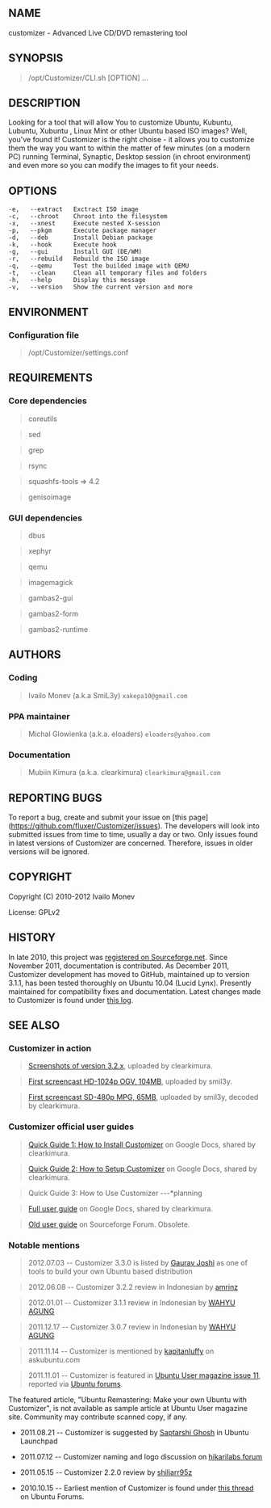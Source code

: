 ## NAME

customizer - Advanced Live CD/DVD remastering tool

	
	
## SYNOPSIS

> /opt/Customizer/CLI.sh \[OPTION\] ...



## DESCRIPTION

Looking for a tool that will allow You to customize Ubuntu, Kubuntu, Lubuntu, Xubuntu ,
Linux Mint or  other Ubuntu based ISO images? Well, you've found it! Customizer is the
right choise - it allows you to customize them the way you want to within the matter of
few minutes (on a modern PC) running Terminal, Synaptic, Desktop session (in chroot
environment) and even more so you can modify the images to fit your needs.

	
	
## OPTIONS

    -e,   --extract   Exctract ISO image
    -c,   --chroot    Chroot into the filesystem
    -x,   --xnest     Execute nested X-session
    -p,   --pkgm      Execute package manager
    -d,   --deb       Install Debian package
    -k,   --hook      Execute hook
    -g,   --gui       Install GUI (DE/WM)
    -r,   --rebuild   Rebuild the ISO image
    -q,   --qemu      Test the builded image with QEMU
    -t,   --clean     Clean all temporary files and folders
    -h,   --help      Display this message
    -v,   --version   Show the current version and more



## ENVIRONMENT

### Configuration file
> /opt/Customizer/settings.conf 

## REQUIREMENTS

### Core dependencies
> coreutils

> sed

> grep

> rsync

> squashfs-tools => 4.2

> genisoimage

### GUI dependencies

> dbus

> xephyr

> qemu

> imagemagick

> gambas2-gui

> gambas2-form

> gambas2-runtime



## AUTHORS

### Coding
> Ivailo Monev (a.k.a SmiL3y) `xakepa10@gmail.com`
    
### PPA maintainer
> Michal Glowienka (a.k.a. eloaders) `eloaders@yahoo.com`
    
### Documentation
> Mubiin Kimura (a.k.a. clearkimura) `clearkimura@gmail.com`



## REPORTING BUGS

To report a bug, create and submit your issue on [this page] (https://github.com/fluxer/Customizer/issues). The developers will look
into submitted issues from time to time, usually a day or two. Only issues found in
latest versions of Customizer are concerned. Therefore, issues in older versions will
be ignored.



## COPYRIGHT
    
Copyright (C) 2010-2012  Ivailo Monev

License: GPLv2



## HISTORY

In late 2010, this project was [registered on Sourceforge.net](http://sourceforge.net/projects/u-customizer/). Since November 2011,
documentation is contributed. As December 2011, Customizer development has moved to
GitHub, maintained up to version 3.1.1, has been tested thoroughly on Ubuntu 10.04
(Lucid Lynx). Presently maintained for compatibility fixes and documentation. Latest
changes made to Customizer is found under [this log](https://github.com/fluxer/Customizer/wiki/Changes-log).



## SEE ALSO

### Customizer in action
> [Screenshots of version 3.2.x](https://docs.google.com/drawings/d/1-XP1LZFIPF0kT1Toet1tGOks27qPqC488NHasmQHVuU/edit), uploaded by clearkimura.


> [First screencast HD-1024p OGV, 104MB](http://dl.dropbox.com/u/54183088/out-4.ogv), uploaded by smil3y.

> [First screencast SD-480p MPG, 65MB](http://dl.dropbox.com/u/54183088/out-4_small_size.mpg), uploaded by smil3y, decoded by clearkimura.

### Customizer official user guides

> [Quick Guide 1: How to Install Customizer](https://docs.google.com/document/d/1MF-GZYX90E4JKHGtnAKK3LHFYVV3ArC641QFOr3lgNU/edit) on Google Docs, shared by clearkimura.

> [Quick Guide 2: How to Setup Customizer](https://docs.google.com/document/d/149ug1YfiO-6OiCUqa9XTI1E1HjEYRKRkQZ4QTa54BW8/edit) on Google Docs, shared by clearkimura.

> Quick Guide 3: How to Use Customizer ---*planning


> [Full user guide](https://docs.google.com/document/d/1PfhHnSBjv-IDI7Yh5obhMGYCAV9Gw1NPEynU4GqKTsA/edit) on Google Docs, shared by clearkimura.

> [Old user guide](http://sourceforge.net/apps/phpbb/u-customizer/viewtopic.php?f=1&t=10&start=0) on Sourceforge Forum. Obsolete.

### Notable mentions

> 2012.07.03 -- Customizer 3.3.0 is listed by [Gaurav Joshi](http://alllinuxstuff.blogspot.com/2012/07/five-tools-to-build-your-own-ubuntu.html) as one of tools to build your own Ubuntu based distribution

> 2012.06.08 -- Customizer 3.2.2 review in Indonesian by [amrinz](http://www.berugak.com/komputer/linux/remastering-ubuntu-dengan-customizer.html)

> 2012.01.01 -- Customizer 3.1.1 review in Indonesian by [WAHYU AGUNG](http://www.linuk.web.id/2012/01/customize-ubuntu-based-livecd-dengan.html)

> 2011.12.17 -- Customizer 3.0.7 review in Indonesian by [WAHYU AGUNG](http://www.linuk.web.id/2011/12/customizer-advanced-livecd.html)

> 2011.11.14 -- Customizer is mentioned by [kapitanluffy](http://askubuntu.com/questions/79089/minimal-ubuntu-remastering) on askubuntu.com

> 2011.11.01 -- Customizer is featured in [Ubuntu User magazine issue 11](http://www.ubuntu-user.com/Magazine/Archive/2011/11), reported via [Ubuntu forums](http://ubuntuforums.org/showthread.php?p=11414452#post11414452).

The featured article, "Ubuntu Remastering: Make your own Ubuntu with Customizer", is not available as sample article at Ubuntu User magazine site. Community may contribute scanned copy, if any.

* 2011.08.21 -- Customizer is suggested by [Saptarshi Ghosh](https://answers.launchpad.net/ubuntu/+source/software-center/+question/168651) in Ubuntu Launchpad

* 2011.07.12 -- Customizer naming and logo discussion on [hikarilabs forum](http://hikarilabs.forumcommunity.net/?t=42321393&st=150)

* 2011.05.15 -- Customizer 2.2.0 review by [shiliarr95z](http://shiliarr95z.weebly.com/2/post/2011/05/using-u-customizer-remixing-ubuntu-mini-remix-1104.html)

* 2010.10.15 -- Earliest mention of Customizer is found under [this thread](http://ubuntuforums.org/showthread.php?t=1597825) on Ubuntu Forums.